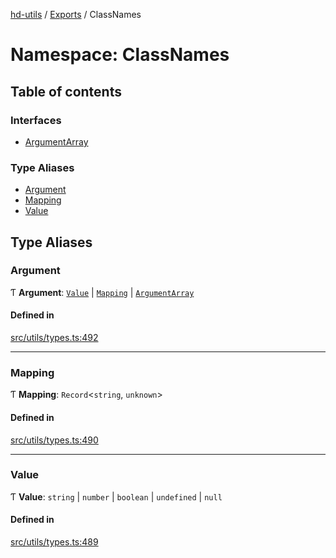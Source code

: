 [hd-utils](../README.md) / [Exports](../modules.md) / ClassNames

# Namespace: ClassNames

## Table of contents

### Interfaces

- [ArgumentArray](../interfaces/ClassNames.ArgumentArray.md)

### Type Aliases

- [Argument](ClassNames.md#argument)
- [Mapping](ClassNames.md#mapping)
- [Value](ClassNames.md#value)

## Type Aliases

### Argument

Ƭ **Argument**: [`Value`](ClassNames.md#value) \| [`Mapping`](ClassNames.md#mapping) \| [`ArgumentArray`](../interfaces/ClassNames.ArgumentArray.md)

#### Defined in

[src/utils/types.ts:492](https://github.com/AhmadHddad/h-utils/blob/09a23ed/src/utils/types.ts#L492)

___

### Mapping

Ƭ **Mapping**: `Record`<`string`, `unknown`\>

#### Defined in

[src/utils/types.ts:490](https://github.com/AhmadHddad/h-utils/blob/09a23ed/src/utils/types.ts#L490)

___

### Value

Ƭ **Value**: `string` \| `number` \| `boolean` \| `undefined` \| ``null``

#### Defined in

[src/utils/types.ts:489](https://github.com/AhmadHddad/h-utils/blob/09a23ed/src/utils/types.ts#L489)
